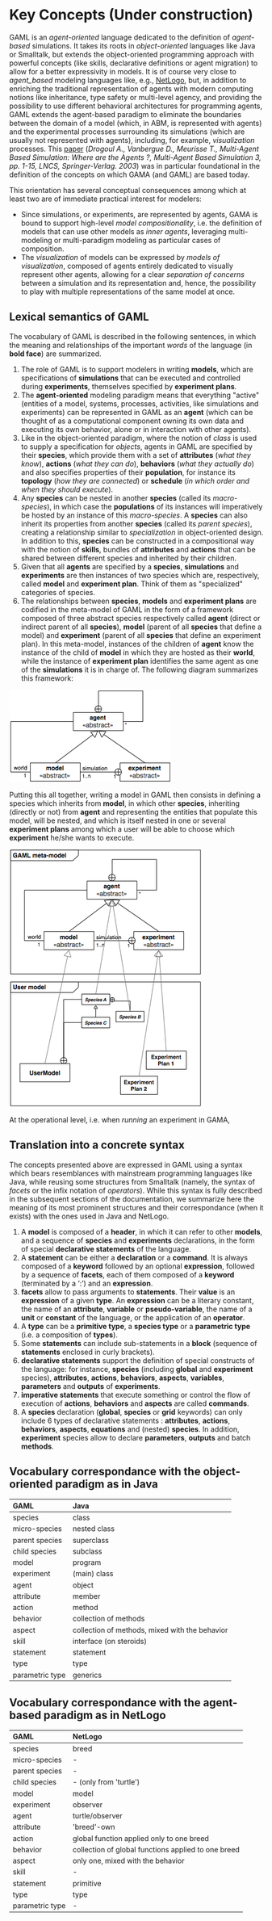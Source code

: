 # Key Concepts (Under construction)



GAML is an _agent-oriented_ language dedicated to the definition of _agent-based_ simulations. It takes its roots in _object-oriented_ languages like Java or Smalltalk, but extends the object-oriented programming approach with powerful concepts (like skills, declarative definitions or agent migration) to allow for a better expressivity in models.
It is of course very close to _agent\_based_ modeling languages like, e.g., [NetLogo](http://ccl.northwestern.edu/netlogo/), but, in addition to enriching the traditional representation of agents with modern computing notions like inheritance, type safety or multi-level agency, and providing the possibility to use different behavioral architectures for programming agents, GAML extends the agent-based paradigm to eliminate the boundaries between the domain of a model (which, in ABM, is represented with agents) and the experimental processes surrounding its simulations (which are usually not represented with agents), including, for example, _visualization_ processes. This [paper](http://citeseerx.ist.psu.edu/viewdoc/download?doi=10.1.1.104.7241&rep=rep1&type=pdf) (_Drogoul A., Vanbergue D., Meurisse T., Multi-Agent Based Simulation: Where are the Agents ?, Multi-Agent Based Simulation 3, pp. 1-15, LNCS, Springer-Verlag. 2003_) was in particular foundational in the definition of the concepts on which GAMA (and GAML) are based today.

This orientation has several conceptual consequences among which at least two are of immediate practical interest for modelers:
  * Since simulations, or experiments, are represented by agents, GAMA is bound to support high-level _model compositionality_, i.e. the definition of models that can use other models as _inner agents_, leveraging multi-modeling or multi-paradigm modeling as particular cases of composition.
  * The _visualization_ of models can be expressed by _models of visualization_, composed of agents entirely dedicated to visually represent other agents, allowing for a clear _separation of concerns_ between a simulation and its representation and, hence, the possibility to play with multiple representations of the same model at once.






## Lexical semantics of GAML
The vocabulary of GAML is described in the following sentences, in which the meaning and relationships of the important _words_ of the language (in **bold face**) are summarized.
  1. The role of GAML is to support modelers in writing **models**, which are specifications of **simulations** that can be executed and controlled during **experiments**, themselves specified by **experiment plans**.
  1. The **agent-oriented** modeling paradigm means that everything "active" (entities of a model, systems, processes, activities, like simulations and experiments) can be represented in GAML as an **agent** (which can be thought of as a computational component owning its own data and executing its own behavior, alone or in interaction with other agents).
  1. Like in the object-oriented paradigm, where the notion of _class_ is used to supply a specification for _objects_, agents in GAML are specified by their **species**, which provide them with a set of **attributes** (_what they know_), **actions** (_what they can do_), **behaviors** (_what they actually do_) and also specifies properties of their **population**, for instance its **topology** (_how they are connected_) or **schedule** (_in which order and when they should execute_).
  1. Any **species** can be nested in another **species** (called its _macro-species_), in which case the **populations** of its instances will imperatively be hosted by an instance of this _macro-species_. A **species** can also inherit its properties from another **species** (called its _parent species_), creating a relationship similar to _specialization_ in object-oriented design. In addition to this, **species** can be constructed in a compositional way with the notion of **skills**, bundles of **attributes** and **actions** that can be shared between different species and inherited by their children.
  1. Given that all **agents** are specified by a **species**, **simulations** and **experiments** are then instances of two species which are, respectively, called **model** and **experiment plan**. Think of them as "specialized" categories of species.
  1. The relationships between **species**, **models** and **experiment plans** are codified in the meta-model of GAML in the form of a framework composed of three abstract species respectively called **agent** (direct or indirect parent of all **species**), **model** (parent of all **species** that define a model) and **experiment** (parent of all **species** that define an experiment plan). In this meta-model, instances of the children of **agent** know the instance of the child of **model** in which they are hosted as their **world**, while the instance of **experiment plan** identifies the same agent as one of the **simulations** it is in charge of. The following diagram summarizes this framework:

 <img src='images/meta_model/framework.png' /> 

Putting this all together, writing a model in GAML then consists in defining a species which inherits from **model**, in which other **species**, inheriting (directly or not) from **agent** and representing the entities that populate this model, will be nested, and which is itself nested in one or several **experiment plans** among which a user will be able to choose which **experiment** he/she wants to execute.

 <img src='images/meta_model/user_model.png' /> 


At the operational level, i.e. when _running_ an experiment in GAMA,



## Translation into a concrete syntax
The concepts presented above are expressed in GAML using a syntax which bears resemblances with mainstream programming languages like Java, while reusing some structures from Smalltalk (namely, the syntax of _facets_ or the infix notation of _operators_). While this syntax is fully described in the subsequent sections of the documentation, we summarize here the meaning of its most prominent structures and their correspondance (when it exists) with the ones used in Java and NetLogo.
  1. A **model** is composed of a **header**, in which it can refer to other **models**, and a sequence of **species** and **experiments** declarations, in the form of special **declarative statements** of the language.
  1. A **statement** can be either a **declaration** or a **command**. It is always composed of a **keyword** followed by an optional **expression**, followed by a sequence of **facets**, each of them composed of a **keyword** (terminated by a ‘:’) and an **expression**.
  1. **facets** allow to pass arguments to **statements**. Their **value** is an **expression** of a given **type**. An **expression** can be a literary constant, the name of an **attribute**, **variable** or **pseudo-variable**, the name of a **unit** or **constant** of the language, or the application of an **operator**.
  1. A **type** can be a **primitive type**, a **species type** or a **parametric type** (i.e. a composition of **types**).
  1. Some **statements** can include sub-statements in a **block** (sequence of **statements** enclosed in curly brackets).
  1. **declarative statements** support the definition of special constructs of the language: for instance, **species** (including **global** and **experiment** species), **attributes**, **actions**, **behaviors**, **aspects**, **variables**, **parameters** and **outputs** of **experiments**.
  1. **imperative statements** that execute something or control the flow of execution of **actions**, **behaviors** and **aspects** are called **commands**.
  1. A **species** declaration (**global**, **species** or **grid** keywords) can only include 6 types of declarative statements : **attributes**, **actions**, **behaviors**, **aspects**, **equations** and (nested) **species**. In addition, **experiment** species allow to declare **parameters**, **outputs** and batch **methods**.





## Vocabulary correspondance with the object-oriented paradigm as in Java
| GAML | Java |
|:--|:--|
| species | class |
| micro-species | nested class |
| parent species | superclass |
| child species | subclass |
| model | program |
| experiment | (main) class |
| agent | object |
| attribute | member |
| action | method |
| behavior | collection of methods |
| aspect | collection of methods, mixed with the behavior |
| skill | interface (on steroids) |
| statement | statement |
| type | type |
| parametric type | generics |





## Vocabulary correspondance with the agent-based paradigm as in NetLogo
| GAML | NetLogo |
|:--|:--|
| species | breed   |
| micro-species | -       |
| parent species | -       |
| child species | - (only from 'turtle') |
| model | model   |
| experiment | observer |
| agent | turtle/observer |
| attribute | 'breed'-own |
| action | global function applied only to one breed |
| behavior | collection of global functions applied to one breed |
| aspect | only one, mixed with the behavior |
| skill | -       |
| statement | primitive |
| type | type    |
| parametric type | -       |